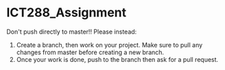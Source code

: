 # ICT288_Assignment

Don't push directly to master!! Please instead:
1. Create a branch, then work on your project. Make sure to pull any changes from master before creating a new branch.
2. Once your work is done, push to the branch then ask for a pull request.
